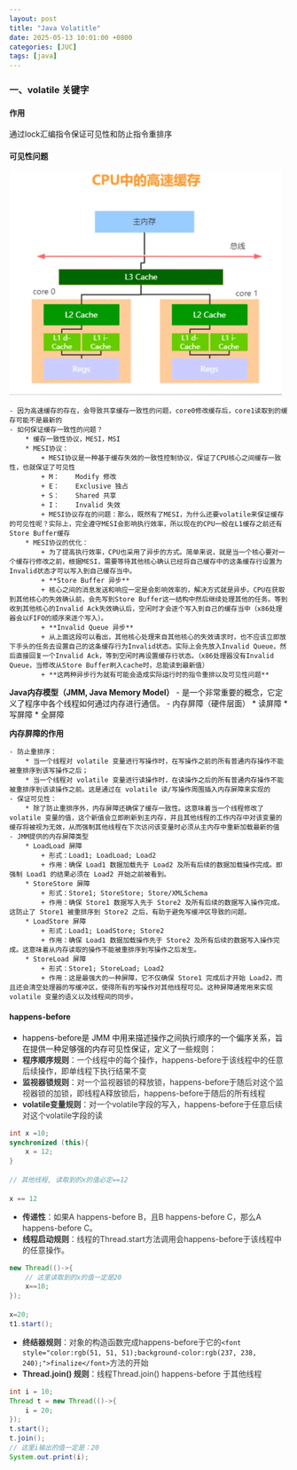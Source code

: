```yaml
---
layout: post
title: "Java Volatitle"
date: 2025-05-13 10:01:00 +0800
categories: [JUC]
tags: [java]
---
```




### 一、volatile 关键字
#### 作用
通过lock汇编指令保证可见性和防止指令重排序

#### 可见性问题
![](/assets/images/posts/cache-consistency.png)

    - 因为高速缓存的存在，会导致共享缓存一致性的问题，core0修改缓存后，core1读取到的缓存可能不是最新的
    - 如何保证缓存一致性的问题？
        * 缓存一致性协议，MESI，MSI
        * MESI协议：
            + MESI协议是一种基于缓存失效的一致性控制协议，保证了CPU核心之间缓存一致性，也就保证了可见性
            + M：	Modify 修改
            + E：	Exclusive 独占
            + S：	Shared 共享
            + I：	Invalid 失效
            + MESI协议存在的问题：那么，既然有了MESI，为什么还要volatile来保证缓存的可见性呢？实际上，完全遵守MESI会影响执行效率，所以现在的CPU一般在L1缓存之前还有Store Buffer缓存
        * MESI协议的优化：
            + 为了提高执行效率，CPU也采用了异步的方式。简单来说，就是当一个核心要对一个缓存行修改之前，根据MESI，需要等待其他核心确认已经将自己缓存中的这条缓存行设置为Invalid状态才可以写入到自己缓存当中。
            + **Store Buffer 异步**
            + 核心之间的消息发送和响应一定是会影响效率的，解决方式就是异步。CPU在获取到其他核心的失效确认前，会先写到Store Buffer这一结构中然后继续处理其他的任务。等到收到其他核心的Invalid Ack失效确认后，空闲时才会逐个写入到自己的缓存当中（x86处理器会以FIFO的顺序来逐个写入）。
            + **Invalid Queue 异步**
            + 从上面这段可以看出，其他核心处理来自其他核心的失效请求时，也不应该立即放下手头的任务去设置自己的这条缓存行为Invalid状态。实际上会先放入Invalid Queue，然后直接回复一个Invalid Ack，等到空闲时再设置缓存行状态。（x86处理器没有Invalid Queue，当修改从Store Buffer刷入cache时，总能读到最新值）
            + **这两种异步行为就有可能会造成实际运行时的指令重排以及可见性问题**

**Java内存模型（JMM, Java Memory Model）**
    - 是一个非常重要的概念，它定义了程序中各个线程如何通过内存进行通信。
    - 内存屏障（硬件层面）
        * 读屏障
        * 写屏障
        * 全屏障

**内存屏障的作用**

    - 防止重排序：
        * 当一个线程对 volatile 变量进行写操作时，在写操作之前的所有普通内存操作不能被重排序到该写操作之后；
        * 当一个线程对 volatile 变量进行读操作时，在读操作之后的所有普通内存操作不能被重排序到该读操作之前。这是通过在 volatile 读/写操作周围插入内存屏障来实现的
    - 保证可见性：
        * 除了防止重排序外，内存屏障还确保了缓存一致性。这意味着当一个线程修改了 volatile 变量的值，这个新值会立即刷新到主内存，并且其他线程的工作内存中对该变量的缓存将被视为无效，从而强制其他线程在下次访问该变量时必须从主内存中重新加载最新的值
    - JMM提供的内存屏障类型
        * LoadLoad 屏障
            + 形式：Load1; LoadLoad; Load2
            + 作用：确保 Load1 数据加载先于 Load2 及所有后续的数据加载操作完成。即强制 Load1 的结果必须在 Load2 开始之前被看到。
        * StoreStore 屏障
            + 形式：Store1; StoreStore; Store/XMLSchema
            + 作用：确保 Store1 数据写入先于 Store2 及所有后续的数据写入操作完成。这防止了 Store1 被重排序到 Store2 之后，有助于避免写缓冲区导致的问题。
        * LoadStore 屏障
            + 形式：Load1; LoadStore; Store2
            + 作用：确保 Load1 数据加载操作先于 Store2 及所有后续的数据写入操作完成。这意味着从内存读取的操作不能被重排序到写操作之后发生。
        * StoreLoad 屏障
            + 形式：Store1; StoreLoad; Load2
            + 作用：这是最强大的一种屏障，它不仅确保 Store1 完成后才开始 Load2，而且还会清空处理器的写缓冲区，使得所有的写操作对其他线程可见。这种屏障通常用来实现 volatile 变量的语义以及线程间的同步。

#### happens-before
+ happens-before是 JMM 中用来描述操作之间执行顺序的一个偏序关系，旨在提供一种足够强的内存可见性保证，定义了一些规则：
+ **<font style="color:rgb(51, 51, 51);">程序顺序规则</font>**<font style="color:rgb(51, 51, 51);">：一个线程中的每个操作，happens-before于该线程中的任意后续操作，即单线程下执行结果不变</font>
+ **<font style="color:rgb(51, 51, 51);">监视器锁规则</font>**<font style="color:rgb(51, 51, 51);">：对一个监视器锁的释放锁，happens-before于随后对这个监视器锁的加锁，即线程A释放锁后，happens-before于随后的所有线程</font>
+ **<font style="color:rgb(51, 51, 51);">volatile变量规则</font>**<font style="color:rgb(51, 51, 51);">：对一个volatile字段的写入，happens-before于任意后续对这个volatile字段的读</font>

```java
int x =10;
synchronized (this){
    x = 12;
}

// 其他线程, 读取到的x的值必定==12

x == 12
```

+ **<font style="color:rgb(51, 51, 51);">传递性</font>**<font style="color:rgb(51, 51, 51);">：如果A happens-before B，且B happens-before C，那么A happens-before C。</font>
+ **<font style="color:rgb(51, 51, 51);">线程启动规则</font>**<font style="color:rgb(51, 51, 51);">：线程的Thread.start方法调用会happens-before于该线程中的任意操作。</font>

```java
new Thread(()->{
    // 这里读取到的x的值一定是20
    x==10;
});

x=20;
t1.start();
```

+ **<font style="color:rgb(51, 51, 51);">终结器规则</font>**<font style="color:rgb(51, 51, 51);">：对象的构造函数完成happens-before于它的</font>`<font style="color:rgb(51, 51, 51);background-color:rgb(237, 238, 240);">finalize</font>`<font style="color:rgb(51, 51, 51);">方法的开始</font>
+ **<font style="color:rgb(51, 51, 51);">Thread.join() 规则</font>**<font style="color:rgb(51, 51, 51);">：线程Thread.join() happens-before 于其他线程</font>

```java
int i = 10;
Thread t = new Thread(()->{
    i = 20;
});
t.start();
t.join();
// 这里i输出的值一定是：20
System.out.print(i);


```
